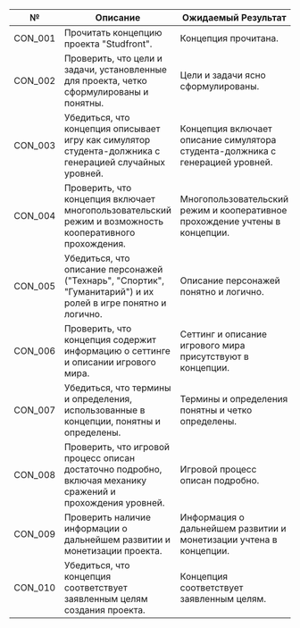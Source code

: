 | №      | Описание          | Ожидаемый Результат           | Фактический результат             | Статус           |
| ------ | ----------------- | ----------------------------- | --------------------------------- | ---------------- |
| CON_001 | Прочитать концепцию проекта "Studfront".         | Концепция прочитана.              | Концепция прочитана.  | Успешно пройден  |
| CON_002 | Проверить, что цели и задачи, установленные для проекта, четко сформулированы и понятны.   | Цели и задачи ясно сформулированы. | Цели и задачи ясно сформулированы. | Успешно пройден  |
| CON_003 | Убедиться, что концепция описывает игру как симулятор студента-должника с генерацией случайных уровней. | Концепция включает описание симулятора студента-должника с генерацией уровней. | Понятное описание симулятора | Успешно пройден |
| CON_004 | Проверить, что концепция включает многопользовательский режим и возможность кооперативного прохождения. | Многопользовательский режим и кооперативное прохождение учтены в концепции. | Многопользовательский режим учтен | Успешно пройден |
| CON_005 | Убедиться, что описание персонажей ("Технарь", "Спортик", "Гуманитарий") и их ролей в игре понятно и логично. | Описание персонажей понятно и логично. | Написано описание персонажей | Успешно пройден |
| CON_006 | Проверить, что концепция содержит информацию о сеттинге и описании игрового мира. | Сеттинг и описание игрового мира присутствуют в концепции. | Присутствует сеттинг | Успешно пройден |
| CON_007 | Убедиться, что термины и определения, использованные в концепции, понятны и определены. | Термины и определения понятны и четко определены. | Термины и определения понятны | Успешно пройден |
| CON_008 | Проверить, что игровой процесс описан достаточно подробно, включая механику сражений и прохождения уровней. | Игровой процесс описан подробно. | Игровой процесс описан подробно. | Успешно пройден |
| CON_009 | Проверить наличие информации о дальнейшем развитии и монетизации проекта. | Информация о дальнейшем развитии и монетизации учтена в концепции. | Информация о дальнейшем развитии | Успешно пройден |
| CON_010 | Убедиться, что концепция соответствует заявленным целям создания проекта. | Концепция соответствует заявленным целям. | Концепция соответствует заявленным целям. | Успешно пройден |
